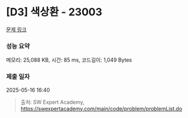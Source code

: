 # [D3] 색상환 - 23003 

[문제 링크](https://swexpertacademy.com/main/code/problem/problemDetail.do?contestProbId=AZROsPgqE88DFAWB) 

### 성능 요약

메모리: 25,088 KB, 시간: 85 ms, 코드길이: 1,049 Bytes

### 제출 일자

2025-05-16 16:40



> 출처: SW Expert Academy, https://swexpertacademy.com/main/code/problem/problemList.do